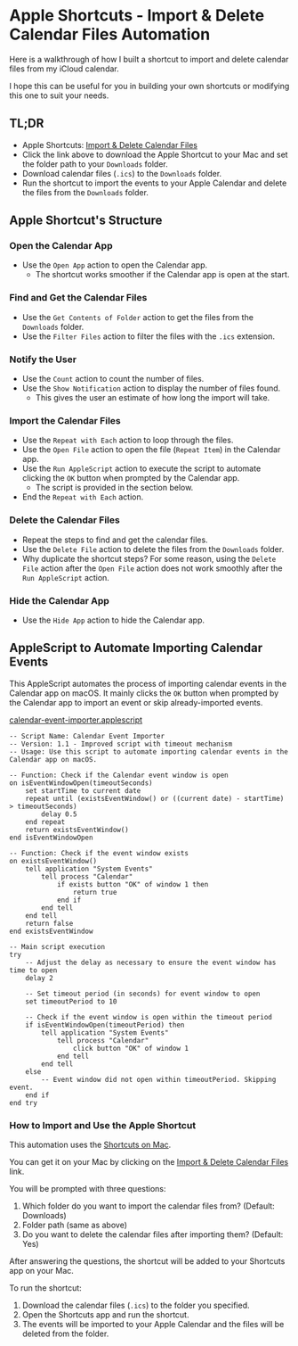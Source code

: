 # Apple Shortcuts - Import & Delete Calendar Files Automation

Here is a walkthrough of how I built a shortcut to import and delete calendar files from my iCloud calendar.

I hope this can be useful for you in building your own shortcuts or modifying this one to suit your needs.


## TL;DR

* Apple Shortcuts: [Import & Delete Calendar Files](https://www.icloud.com/shortcuts/ceb35c3d1b524af5a65b40d8bc07c598)
* Click the link above to download the Apple Shortcut to your Mac and set the folder path to your `Downloads` folder.
* Download calendar files (`.ics`) to the `Downloads` folder.
* Run the shortcut to import the events to your Apple Calendar and delete the files from the `Downloads` folder.


## Apple Shortcut's Structure


### Open the Calendar App

* Use the `Open App` action to open the Calendar app.
  * The shortcut works smoother if the Calendar app is open at the start.


### Find and Get the Calendar Files

* Use the `Get Contents of Folder` action to get the files from the `Downloads` folder.
* Use the `Filter Files` action to filter the files with the `.ics` extension.


### Notify the User

* Use the `Count` action to count the number of files.
* Use the `Show Notification` action to display the number of files found.
  * This gives the user an estimate of how long the import will take.


### Import the Calendar Files

* Use the `Repeat with Each` action to loop through the files.
* Use the `Open File` action to open the file (`Repeat Item`) in the Calendar app.
* Use the `Run AppleScript` action to execute the script to automate clicking the `OK` button when prompted by the Calendar app.
  * The script is provided in the section below.
* End the `Repeat with Each` action.


### Delete the Calendar Files

* Repeat the steps to find and get the calendar files.
* Use the `Delete File` action to delete the files from the `Downloads` folder.
* Why duplicate the shortcut steps? For some reason, using the `Delete File` action after the `Open File` action does not work smoothly after the `Run AppleScript` action.


### Hide the Calendar App

* Use the `Hide App` action to hide the Calendar app.


## AppleScript to Automate Importing Calendar Events

This AppleScript automates the process of importing calendar events in the Calendar app on macOS. It mainly clicks the `OK` button when prompted by the Calendar app to import an event or skip already-imported events.

[calendar-event-importer.applescript](https://github.com/ahandsel/articles/blob/main/calendar-import-automation/calendar-event-importer.applescript)

```applescript
-- Script Name: Calendar Event Importer
-- Version: 1.1 - Improved script with timeout mechanism
-- Usage: Use this script to automate importing calendar events in the Calendar app on macOS.

-- Function: Check if the Calendar event window is open
on isEventWindowOpen(timeoutSeconds)
	set startTime to current date
	repeat until (existsEventWindow() or ((current date) - startTime) > timeoutSeconds)
		delay 0.5
	end repeat
	return existsEventWindow()
end isEventWindowOpen

-- Function: Check if the event window exists
on existsEventWindow()
	tell application "System Events"
		tell process "Calendar"
			if exists button "OK" of window 1 then
				return true
			end if
		end tell
	end tell
	return false
end existsEventWindow

-- Main script execution
try
	-- Adjust the delay as necessary to ensure the event window has time to open
	delay 2
	
	-- Set timeout period (in seconds) for event window to open
	set timeoutPeriod to 10
	
	-- Check if the event window is open within the timeout period
	if isEventWindowOpen(timeoutPeriod) then
		tell application "System Events"
			tell process "Calendar"
				click button "OK" of window 1
			end tell
		end tell
	else
		-- Event window did not open within timeoutPeriod. Skipping event.
	end if
end try
```


### How to Import and Use the Apple Shortcut

This automation uses the [Shortcuts on Mac](https://support.apple.com/guide/shortcuts-mac/intro-to-shortcuts-apdf22b0444c/mac).

You can get it on your Mac by clicking on the [Import & Delete Calendar Files](https://www.icloud.com/shortcuts/ceb35c3d1b524af5a65b40d8bc07c598) link.

You will be prompted with three questions:
1. Which folder do you want to import the calendar files from? (Default: Downloads)
2. Folder path (same as above)
3. Do you want to delete the calendar files after importing them? (Default: Yes)

After answering the questions, the shortcut will be added to your Shortcuts app on your Mac.

To run the shortcut:
1. Download the calendar files (`.ics`) to the folder you specified.
2. Open the Shortcuts app and run the shortcut.
3. The events will be imported to your Apple Calendar and the files will be deleted from the folder.
